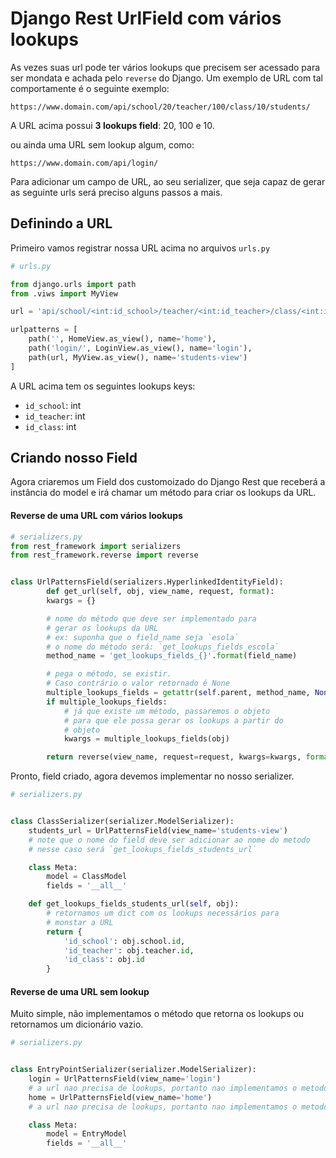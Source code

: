 # Django Rest UrlField com vários lookups

As vezes suas url pode ter vários lookups que precisem ser acessado para ser mondata e achada pelo `reverse` do Django. Um exemplo de URL com tal comportamente é o seguinte exemplo:

`https://www.domain.com/api/school/20/teacher/100/class/10/students/`


A URL acima possui **3 lookups field**: 20, 100 e 10.

ou ainda uma URL sem lookup algum, como:

`https://www.domain.com/api/login/`

Para adicionar um campo de URL, ao seu serializer, que seja capaz de gerar as seguinte urls será preciso alguns passos a mais.

## Definindo a URL

Primeiro vamos registrar nossa URL acima no arquivos `urls.py`

```py
# urls.py

from django.urls import path
from .viws import MyView

url = 'api/school/<int:id_school>/teacher/<int:id_teacher>/class/<int:id_class>/students/'

urlpatterns = [
    path('', HomeView.as_view(), name='home'),
    path('login/', LoginView.as_view(), name='login'),
    path(url, MyView.as_view(), name='students-view')
]
```

A URL acima tem os seguintes lookups keys:

- `id_school`: int
- `id_teacher`: int
- `id_class`: int


## Criando nosso Field

Agora criaremos um Field dos customoizado do Django Rest que receberá a instância do model e irá chamar um método para criar os lookups da URL.


#### Reverse de uma URL com vários lookups

```py
# serializers.py
from rest_framework import serializers
from rest_framework.reverse import reverse


class UrlPatternsField(serializers.HyperlinkedIdentityField):
        def get_url(self, obj, view_name, request, format):
        kwargs = {}

        # nome do método que deve ser implementado para
        # gerar os lookups da URL
        # ex: suponha que o field_name seja `esola`
        # o nome do método será: `get_lookups_fields_escola`
        method_name = 'get_lookups_fields_{}'.format(field_name)

        # pega o método, se existir. 
        # Caso contrário o valor retornado é None
        multiple_lookups_fields = getattr(self.parent, method_name, None)
        if multiple_lookups_fields:
            # já que existe um método, passaremos o objeto
            # para que ele possa gerar os lookups a partir do
            # objeto
            kwargs = multiple_lookups_fields(obj)

        return reverse(view_name, request=request, kwargs=kwargs, format=format)
```

Pronto, field criado, agora devemos implementar no nosso serializer.

```py
# serializers.py


class ClassSerializer(serializer.ModelSerializer):
    students_url = UrlPatternsField(view_name='students-view')
    # note que o nome do field deve ser adicionar ao nome do metodo
    # nesse caso será `get_lookups_fields_students_url`

    class Meta:
        model = ClassModel
        fields = '__all__'

    def get_lookups_fields_students_url(self, obj):
        # retornamos um dict com os lookups necessários para
        # monstar a URL
        return {
            'id_school': obj.school.id,
            'id_teacher': obj.teacher.id,
            'id_class': obj.id
        }
```


#### Reverse de uma URL sem lookup

Muito simple, não implementamos o método que retorna os lookups ou retornamos um dicionário vazio.

```py
# serializers.py


class EntryPointSerializer(serializer.ModelSerializer):
    login = UrlPatternsField(view_name='login')
    # a url nao precisa de lookups, portanto nao implementamos o metodos
    home = UrlPatternsField(view_name='home')
    # a url nao precisa de lookups, portanto nao implementamos o metodos

    class Meta:
        model = EntryModel
        fields = '__all__'
```
